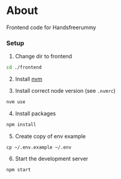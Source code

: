 # About

Frontend code for Handsfreerummy

### Setup

1. Change dir to frontend

```sh
cd ./frontend
```

2. Install [nvm](https://github.com/nvm-sh/nvm?tab=readme-ov-file#installing-and-updating)

3. Install correct node version (see `.nvmrc`)
```sh
nvm use
```

4. Install packages

```sh
npm install
```

5. Create copy of env example
```
cp ~/.env.example ~/.env
```

6. Start the development server

```sh
npm start
```
